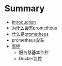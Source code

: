 # Summary

* [Introduction](README.md)
* [为什么会有prometheus](wei-shi-yao-hui-you-prometheus.md)
* [什么是prometheus](shi-yao-shi-prometheus.md)
* prometheus安装
* [监控](ji-ben-jian-kong.md)
  * 服务器基本监控
  * Docker监控


